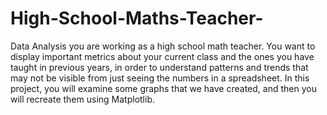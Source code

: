 # High-School-Maths-Teacher-
Data Analysis 
you are working as a high school math teacher. You want to display important metrics about your current class and the ones you have taught in previous years,
in order to understand patterns and trends that may not be visible from just seeing the numbers in a spreadsheet.
In this project, you will examine some graphs that we have created, and then you will recreate them using Matplotlib. 
